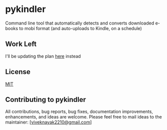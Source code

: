 # pykindler
Command line tool that automatically detects and converts downloaded e-books to mobi format (and auto-uploads to Kindle, on a schedule)

## Work Left
I'll be updating the plan [here](https://docs.google.com/document/d/1ZjnNMVRCZE592LtXDs4G56BMRfQ9DBM9hKjtFrYV2w8/edit?usp=sharing) instead

## License
[MIT](LICENSE)

## Contributing to pykindler

All contributions, bug reports, bug fixes, documentation improvements, enhancements, and ideas are welcome.
Please feel free to mail ideas to the maintainer: [viveknayak2210@gmail.com]
